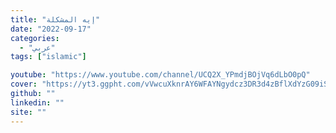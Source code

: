 ```yaml
---
title: "إيه المشكلة"
date: "2022-09-17"
categories:
  - "عربي"
tags: ["islamic"]

youtube: "https://www.youtube.com/channel/UCQ2X_YPmdjBOjVq6dLbO0pQ"
cover: "https://yt3.ggpht.com/vVwcuXknrAY6WFAYNgydcz3DR3d4zBflXdYzG09iSz7tLE_3p3qe-5ZX_87x1SiMqleHhNlgQw=s176-c-k-c0x00ffffff-no-rj"
github: ""
linkedin: ""
site: ""
---
```





